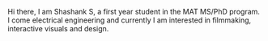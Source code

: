 Hi there, I am Shashank S, a first year student in the MAT MS/PhD program. I come electrical engineering and currently I am interested in filmmaking, interactive visuals and design.
